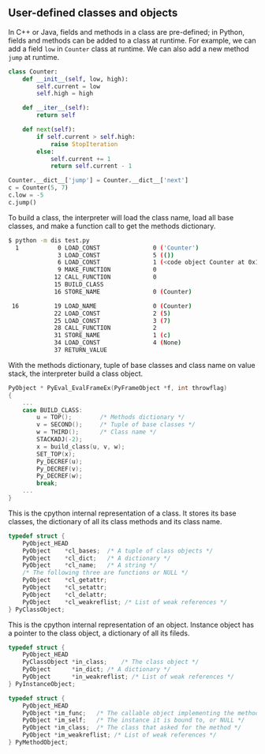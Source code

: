 ## User-defined classes and objects

In C++ or Java, fields and methods in a class are pre-defined; in Python, fields and methods can be added to a class at runtime. For example, we can add a field `low` in `Counter` class at runtime. We can also add a new method `jump` at runtime.
```py
class Counter:
    def __init__(self, low, high):
        self.current = low
        self.high = high

    def __iter__(self):
        return self

    def next(self):
        if self.current > self.high:
            raise StopIteration
        else:
            self.current += 1
            return self.current - 1

Counter.__dict__['jump'] = Counter.__dict__['next']
c = Counter(5, 7)
c.low = -5
c.jump()
```

To build a class, the interpreter will load the class name, load all base classes, and make a function call to get the methods dictionary.
```bash
$ python -m dis test.py
  1           0 LOAD_CONST               0 ('Counter')
              3 LOAD_CONST               5 (())           
              6 LOAD_CONST               1 (<code object Counter at 0x110466530, file "test.py", line 1>)
              9 MAKE_FUNCTION            0                
             12 CALL_FUNCTION            0
             15 BUILD_CLASS
             16 STORE_NAME               0 (Counter)

 16          19 LOAD_NAME                0 (Counter)
             22 LOAD_CONST               2 (5)
             25 LOAD_CONST               3 (7)
             28 CALL_FUNCTION            2
             31 STORE_NAME               1 (c)
             34 LOAD_CONST               4 (None)
             37 RETURN_VALUE
```

With the methods dictionary, tuple of base classes and class name on value stack, the interpreter build a class object.
```c
PyObject * PyEval_EvalFrameEx(PyFrameObject *f, int throwflag) 
{
    ...
    case BUILD_CLASS:
        u = TOP();        /* Methods dictionary */
        v = SECOND();     /* Tuple of base classes */
        w = THIRD();      /* Class name */
        STACKADJ(-2);
        x = build_class(u, v, w);
        SET_TOP(x);
        Py_DECREF(u);
        Py_DECREF(v);
        Py_DECREF(w);
        break;
    ...
}
```

This is the cpython internal representation of a class. It stores its base classes, the dictionary of all its class methods and its class name.
```c
typedef struct {
    PyObject_HEAD
    PyObject	*cl_bases;	/* A tuple of class objects */
    PyObject	*cl_dict;	/* A dictionary */
    PyObject	*cl_name;	/* A string */
    /* The following three are functions or NULL */
    PyObject	*cl_getattr;
    PyObject	*cl_setattr;
    PyObject	*cl_delattr;
    PyObject    *cl_weakreflist; /* List of weak references */
} PyClassObject;
```

This is the cpython internal representation of an object. Instance object has a pointer to the class object, a dictionary of all its fileds.
```c
typedef struct {
    PyObject_HEAD
    PyClassObject *in_class;	/* The class object */
    PyObject	  *in_dict;	/* A dictionary */
    PyObject	  *in_weakreflist; /* List of weak references */
} PyInstanceObject;
```

```c
typedef struct {
    PyObject_HEAD
    PyObject *im_func;   /* The callable object implementing the method */
    PyObject *im_self;   /* The instance it is bound to, or NULL */
    PyObject *im_class;  /* The class that asked for the method */
    PyObject *im_weakreflist; /* List of weak references */
} PyMethodObject;
```

